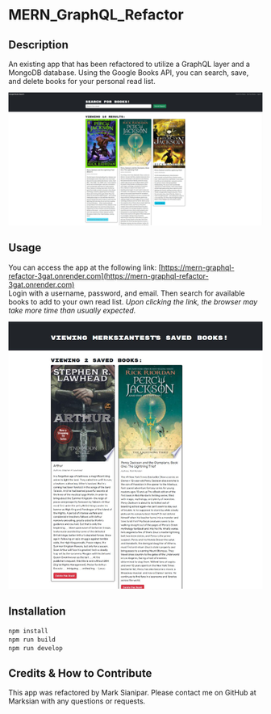 # MERN_GraphQL_Refactor

## Description
An existing app that has been refactored to utilize a GraphQL layer and a MongoDB database. Using the Google Books API, you can search, save, and delete books for your personal read list.

![Book Search Content Page](client/src/assets/booksearch_content_page.JPG)

## Usage
You can access the app at the following link: [https://mern-graphql-refactor-3gat.onrender.com](https://mern-graphql-refactor-3gat.onrender.com)  
Login with a username, password, and email. Then search for available books to add to your own read list. *Upon clicking the link, the browser may take more time than usually expected.*

![Google Books Saved Books](client/src/assets/googlebooks_saved_books.JPG)

## Installation
```sh
npm install
npm run build
npm run develop
```

## Credits & How to Contribute
This app was refactored by Mark Sianipar. Please contact me on GitHub at Marksian with any questions or requests.

